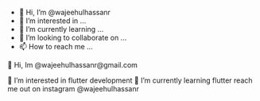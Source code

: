 - 👋 Hi, I’m @wajeehulhassanr
- 👀 I’m interested in ...
- 🌱 I’m currently learning ...
- 💞️ I’m looking to collaborate on ...
- 📫 How to reach me ...

<!---
wajeehulhassanr/wajeehulhassanr is a ✨ special ✨ repository because its `README.md` (this file) appears on your GitHub profile.
You can click the Preview link to take a look at your changes.
--->👋 Hi, Im @wajeehulhassanr@gmail.com 
 👀 I’m interested in flutter development
🌱 I’m currently learning flutter
reach me out on instagram @wajeehulhassanr
